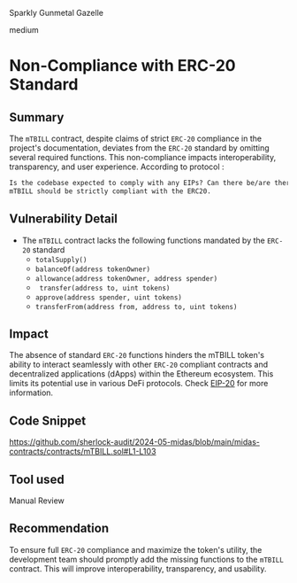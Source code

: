 Sparkly Gunmetal Gazelle

medium

# Non-Compliance with ERC-20 Standard

## Summary
The `mTBILL` contract, despite claims of strict `ERC-20` compliance in the project's documentation, deviates from the `ERC-20` standard by omitting several required functions. This non-compliance impacts interoperability, transparency, and user experience.
According to protocol :
```Markdown
Is the codebase expected to comply with any EIPs? Can there be/are there any deviations from the specification?
mTBILL should be strictly compliant with the ERC20.
```
## Vulnerability Detail
* The `mTBILL` contract lacks the following functions mandated by the `ERC-20` standard
     *  `totalSupply()`
     *  `balanceOf(address tokenOwner)`
     *  `allowance(address tokenOwner, address spender)`
     *  ` transfer(address to, uint tokens)`
     *  `approve(address spender, uint tokens)`
     *  `transferFrom(address from, address to, uint tokens)`
## Impact
The absence of standard `ERC-20` functions hinders the mTBILL token's ability to interact seamlessly with other `ERC-20` compliant contracts and decentralized applications (dApps) within the Ethereum ecosystem. This limits its potential use in various DeFi protocols.
Check [EIP-20](https://eips.ethereum.org/EIPS/eip-20l) for more information.
## Code Snippet
https://github.com/sherlock-audit/2024-05-midas/blob/main/midas-contracts/contracts/mTBILL.sol#L1-L103
## Tool used

Manual Review

## Recommendation
To ensure full `ERC-20` compliance and maximize the token's utility, the development team should promptly add the missing functions to the `mTBILL `contract. This will improve interoperability, transparency, and usability.